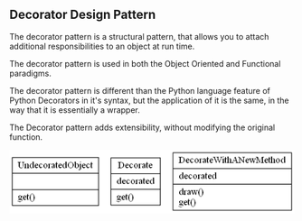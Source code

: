 ## Decorator Design Pattern

The decorator pattern is a structural pattern, that allows you to attach additional responsibilities to an object at run time.

The decorator pattern is used in both the Object Oriented and Functional paradigms.

The decorator pattern is different than the Python language feature of Python Decorators in it's syntax, but the application of it is the same, in the way that it is essentially a wrapper.

The Decorator pattern adds extensibility, without modifying the original function.

![Decorator Pattern UML Diagram](decorator.png)